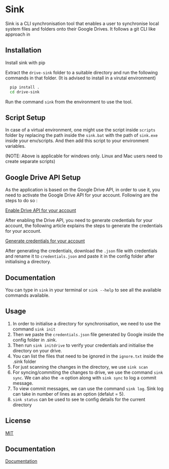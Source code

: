 # Sink

Sink is a CLI synchronisation tool that enables a user to synchronise 
local system files and folders onto their Google Drives. It follows
a git CLI like approach in 

## Installation

Install sink with pip

Extract the `drive-sink` folder to a suitable directory and run the following
commands in that folder. (It is advised to install in a virutal environment)

```bash
  pip install .
  cd drive-sink
```

Run the command `sink` from the environment to use the tool.


## Script Setup

In case of a virtual environment, one might use the script inside `scripts` folder by replacing the path inside the `sink.bat` with the path of `sink.exe` inside your env/scripts. And then add this script to your environment variables.

(NOTE: Above is applicable for windows only. Linux and Mac users need to create separate scripts)

## Google Drive API Setup

As the application is based on the Google Drive API, in order to use it, you need to activate the Google Drive API for your account. Following are the steps to do so :

[Enable Drive API for your account](https://developers.google.com/drive/api/v3/enable-drive-api)

After enabling the Drive API, you need to generate credentials for your account, the following article explains the steps to generate the credentials for your account.

[Generate credentials for your account](https://support.google.com/cloud/answer/6158849?hl=en)

After generating the credentials, download the `.json` file with credentials and rename it to `credentials.json` and paste it in the config folder after initialising a directory.

## Documentation

You can type in `sink` in your terminal or `sink --help` to see all the available commands available.


## Usage

1. In order to initialise a directory for synchronisation, we need to use the command `sink init`
2. Then we paste the `credentials.json` file generated by Google inside the config folder in .sink. 
3. Then run `sink initdrive` to verify your credentials and initialise the directory on your drive.
4. You can list the files that need to be ignored in the `ignore.txt` inside the .sink folder
5. For just scanning the changes in the directory, we use `sink scan`
6. For syncing/commiting the changes to drive, we use the command `sink sync`. We can also the `-m` option along with `sink sync` to log a commit message.
7. To view commit messages, we can use the command `sink log`. Sink log can take in number of lines as an option (defalut = 5).
8. `sink status` can be used to see te config details for the current directory
    
## License

[MIT](https://choosealicense.com/licenses/mit/)

  
## Documentation

[Documentation](https://linktodocumentation)

  